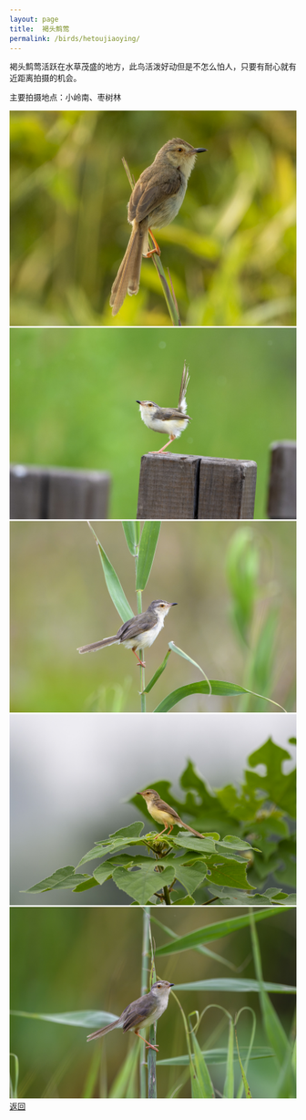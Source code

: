 ```yaml
---
layout: page
title: 	褐头鹪莺
permalink: /birds/hetoujiaoying/
---
```

褐头鹪莺活跃在水草茂盛的地方，此鸟活泼好动但是不怎么怕人，只要有耐心就有近距离拍摄的机会。

主要拍摄地点：小岭南、枣树林

![](../picture/褐头鹪莺/DSCN9488-NRW_DxO_DeepPRIME.jpg)
![](../picture/褐头鹪莺/DSC_7228-NEF_DxO_DeepPRIME.jpg)
![](../picture/褐头鹪莺/DSC_7139-NEF_DxO_DeepPRIME.jpg)
![](../picture/褐头鹪莺/DSC_7581-NEF_DxO_DeepPRIME.jpg)
![](../picture/褐头鹪莺/DSC_7545-NEF_DxO_DeepPRIME.jpg)
[返回](../../)
